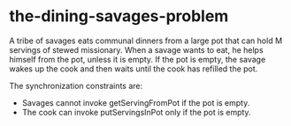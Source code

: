 # the-dining-savages-problem

A tribe of savages eats communal dinners from a large pot that
can hold M servings of stewed missionary. When a savage wants to
eat, he helps himself from the pot, unless it is empty. If the pot is
empty, the savage wakes up the cook and then waits until the cook
has refilled the pot.

The synchronization constraints are:
* Savages cannot invoke getServingFromPot if the pot is empty.
* The cook can invoke putServingsInPot only if the pot is empty.
